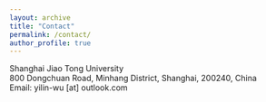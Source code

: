 ```yaml
---
layout: archive
title: "Contact"
permalink: /contact/
author_profile: true
---
```

Shanghai Jiao Tong University<br>
800 Dongchuan Road, Minhang District, Shanghai, 200240, China<br>
Email: yilin-wu [at] outlook.com
